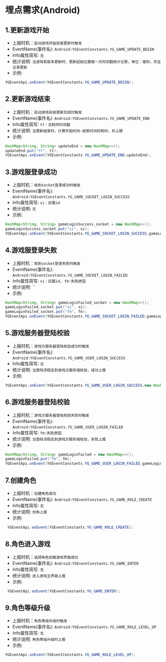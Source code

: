 # 埋点需求(Android)

## 1.更新游戏开始
- 上报时机：`启动游戏开始安装更新时触发`
- EventName(事件名): `Android:YGEventConstants.YG_GAME_UPDATE_BEGIN`
- Info属性简写: `无`
- 统计说明: `当游戏有版本更新时，更新起始位置做一次时间戳统计记录，单位：毫秒。并且记录更新`
- 示例: 
```java
YGEventApi.onEvent(YGEventConstants.YG_GAME_UPDATE_BEGIN);
```

## 2.更新游戏结束
- 上报时机：`启动游戏安装更新完成时触发`
- EventName(事件名): `Android:YGEventConstants.YG_GAME_UPDATE_END`
- Info属性简写: `tt：总耗时时间戳`
- 统计说明: `当更新结束时，计算开始时间-结束时间的耗时，并上报`
- 示例: 
```java
HashMap<String, String> updateEnd = new HashMap<>();
updateEnd.put("tt", tt);
YGEventApi.onEvent(YGEventConstants.YG_GAME_UPDATE_END,updateEnd);
```

## 3.游戏服登录成功
- 上报时机：`收到socket登录成功时触发`
- EventName(事件名): `Android:YGEventConstants.YG_GAME_SOCKET_LOGIN_SUCCESS`
- Info属性简写: `si：区服id`
- 统计说明: `无`
- 示例: 
```java
HashMap<String, String> gameLoginSuccess_socket = new HashMap<>();
gameLoginSuccess_socket.put("si", si);
YGEventApi.onEvent(YGEventConstants.YG_GAME_SOCKET_LOGIN_SUCCESS,gameLoginSuccess_socket);
```

## 4.游戏服登录失败
- 上报时机：`收到socket登录失败时触发`
- EventName(事件名): `Android:YGEventConstants.YG_GAME_SOCKET_LOGIN_FAILED`
- Info属性简写: `si：区服id, fm:失败原因`
- 统计说明: ``
- 示例: 
```java
HashMap<String, String> gameLoginFailed_socket = new HashMap<>();
gameLoginFailed_socket.put("si", si);
gameLoginFailed_socket.put("fm", fm);
YGEventApi.onEvent(YGEventConstants.YG_GAME_SOCKET_LOGIN_FAILED,gameLoginFailed_socket);
```

## 5.游戏服务器登陆校验
- 上报时机：`游戏方服务器登陆校验成功时触发`
- EventName(事件名): `Android:YGEventConstants.YG_GAME_USER_LOGIN_SUCCESS`
- Info属性简写: `无`
- 统计说明: `当登陆流程走到游戏方服务端校验，成功上报`
- 示例: 
```java
YGEventApi.onEvent(YGEventConstants.YG_GAME_USER_LOGIN_SUCCESS,new HashMap());
```

## 6.游戏服务器登陆校验
- 上报时机：`游戏方服务器登陆校验失败时触发`
- EventName(事件名): `Android:YGEventConstants.YG_GAME_USER_LOGIN_FAILED`
- Info属性简写: `fm:失败原因`
- 统计说明: `当登陆流程走到游戏方服务端校验，失败上报`
- 示例: 
```java
HashMap<String, String> gameLoginFailed = new HashMap<>();
gameLoginFailed.put("fm", fm);
YGEventApi.onEvent(YGEventConstants.YG_GAME_USER_LOGIN_FAILED,gameLoginFailed);
```

## 7.创建角色
- 上报时机：`创建角色成功`
- EventName(事件名): `Android:YGEventConstants.YG_GAME_ROLE_CREATE`
- Info属性简写: `无`
- 统计说明: `创角上报`
- 示例: 
```java
 YGEventApi.onEvent(YGEventConstants.YG_GAME_ROLE_CREATE);
 ```

## 8.角色进入游戏
- 上报时机：`选择角色加载游戏界面成功`
- EventName(事件名): `Android:YGEventConstants.YG_GAME_ENTER`
- Info属性简写: `无`
- 统计说明: `进入游戏主界面上报`
- 示例: 
```java
 YGEventApi.onEvent(YGEventConstants.YG_GAME_ENTER);
 ```

## 9.角色等级升级
- 上报时机：`角色等级升级时触发`
- EventName(事件名): `Android:YGEventConstants.YG_GAME_ROLE_LEVEL_UP`
- Info属性简写: `无`
- 统计说明: `角色等级升级时上报`
- 示例: 
```java
YGEventApi.onEvent(YGEventConstants.YG_GAME_ROLE_LEVEL_UP);
```
